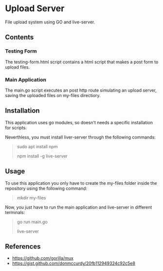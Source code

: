 # Upload Server

File upload system using GO and live-server.


## Contents

### Testing Form

The testing-form.html script contains a html script that makes a post form to upload files.


### Main Application

The main.go script executes an post http route simulating an upload server, saving the uploaded files on my-files directiory.


## Installation

This application uses go modules, so doesn't needs a specific installation for scripts.

Neverthless, you must install liver-server through the following commands:
> sudo apt install npm
>
> npm install -g live-server


## Usage

To use this application you only have to create the my-files folder inside the repository using the following command:

> mkdir my-files

Now, you just have to run the main application and live-server in different terminals:

> go run main.go
>
> live-server


## References

- https://github.com/gorilla/mux
- https://gist.github.com/donmccurdy/20fb112949324c92c5e8